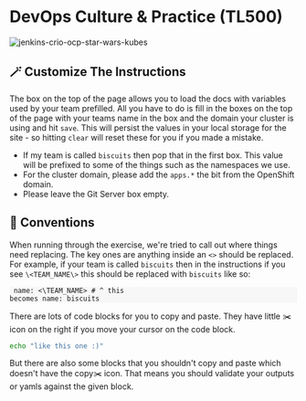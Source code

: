 # DevOps Culture & Practice (TL500)

![jenkins-crio-ocp-star-wars-kubes](./images/jenkins-crio-ocp-star-wars-kubes.png)

## 🪄 Customize The Instructions
The box on the top of the page allows you to load the docs with variables used by your team prefilled. All you have to do is fill in the boxes on the top of the page with your teams name in the box and the domain your cluster is using and hit `save`. This will persist the values in your local storage for the site - so hitting `clear` will reset these for you if you made a mistake.

* If my team is called `biscuits` then pop that in the first box. This value will be prefixed to some of the things such as the namespaces we use.
* For the cluster domain, please add the `apps.*` the bit from the OpenShift domain. 
* Please leave the Git Server box empty.

## 🦆 Conventions
When running through the exercise, we're tried to call out where things need replacing. The key ones are anything inside an `<>` should be replaced. For example, if your team is called `biscuits` then in the instructions if you see `\<TEAM_NAME\>` this should be replaced with `biscuits` like so:
    <div class="highlight" style="background: #f7f7f7">
    <pre><code class="language-bash">
    name: <\TEAM_NAME\>
    # ^ this becomes
    name: biscuits
    </code></pre></div>

There are lots of code blocks for you to copy and paste. They have little ✂️ icon on the right if you move your cursor on the code block. 
```bash
echo "like this one :)"
```
But there are also some blocks that you shouldn't copy and paste which doesn't have the copy✂️ icon. That means you should validate your outputs or yamls against the given block.